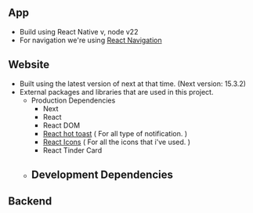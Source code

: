 ## App
- Build using React Native v, node v22
- For navigation we're using [React Navigation](https://reactnavigation.org/)

## Website
- Built using the latest version of next at that time. (Next version: 15.3.2)
- External packages and libraries that are used in this project.
    - Production Dependencies
        - Next
        - React
        - React DOM
        - [React hot toast](https://react-hot-toast.com) ( For all type of notification. )
        - [React Icons](https://react-icons.github.io/react-icons/) ( For all the icons that i've used. )
        - React Tinder Card
    - Development Dependencies
        - 


## Backend